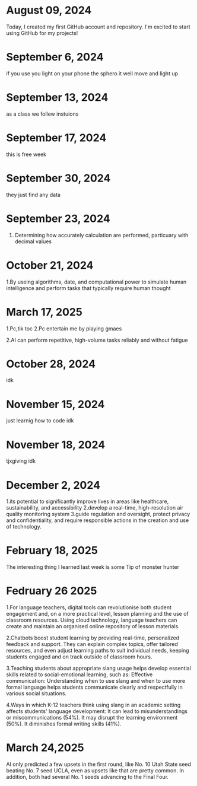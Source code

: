 # August 09, 2024
Today, I created my first GitHub account and repository. I'm excited to start using GitHub for my projects!
# September 6, 2024
if you use you light on your phone the sphero it well move and light up
# September 13, 2024
as a class we follew instuions
# September 17, 2024
this is free week
# September 30, 2024
they just find any data
# September 23, 2024
1. Determining how accurately calculation are performed, particuary with decimal values
# October 21, 2024
1.By useing 
algorithms, date, and computational power to
simulate human intelligence and perform tasks
that typically require human thought 
# March 17, 2025
1.Pc,tik toc 
2.Pc entertain me by playing gmaes 


2.AI can perform repetitive, high-volume tasks reliably
and without fatigue
# October 28, 2024
idk
# November 15, 2024
just learnig how to code 
idk
# November 18, 2024
tjxgiving 
idk
# December 2, 2024
1.its potential to significantly improve lives in areas like healthcare, sustainability, and accessibility
2.develop a real-time, high-resolution air quality monitoring system
3.guide regulation and oversight, protect privacy and confidentiality, and require responsible actions in the creation and use of technology.
# February 18, 2025
The interesting thing I learned last week is some Tip of monster hunter
# Fedruary 26 2025
1.For language teachers, digital tools can revolutionise both student engagement and, on a more practical level, lesson planning and the use of classroom resources. Using cloud technology, language teachers can create and maintain an organised online repository of lesson materials.

2.Chatbots boost student learning by providing real-time, personalized feedback and support. They can explain complex topics, offer tailored resources, and even adjust learning paths to suit individual needs, keeping students engaged and on track outside of classroom hours.

3.Teaching students about appropriate slang usage helps develop essential skills related to social-emotional learning, such as: Effective communication: Understanding when to use slang and when to use more formal language helps students communicate clearly and respectfully in various social situations.

4.Ways in which K-12 teachers think using slang in an academic setting affects students' language development: It can lead to misunderstandings or miscommunications (54%). It may disrupt the learning environment (50%). It diminishes formal writing skills (41%).

# March 24,2025
AI only predicted a few upsets in the first round, like No. 10 Utah State seed beating No. 7 seed UCLA, even as upsets like that are pretty common. In addition, both had several No. 1 seeds advancing to the Final Four.

